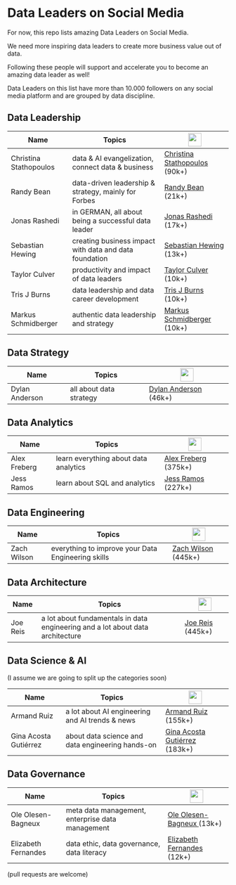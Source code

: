 # Data Leaders on Social Media

For now, this repo lists amazing Data Leaders on Social Media.

We need more inspiring data leaders to create more business value out of data.

Following these people will support and accelerate you to become an amazing data leader as well!

Data Leaders on this list have more than 10.000 followers on any social media platform and are grouped by data discipline.

## Data Leadership

| Name                | Topics                   | <img src="https://upload.wikimedia.org/wikipedia/commons/c/ca/LinkedIn_logo_initials.png" width="30" height="30"/> |
|---------------------------|----------------------------------------------------------|---------------------------------------------------|
| Christina Stathopoulos    | data & AI evangelization, connect data & business        | [Christina Stathopoulos](https://www.linkedin.com/in/christinastathopoulos) (90k+)     |
| Randy Bean                | data-driven leadership & strategy, mainly for Forbes     | [Randy Bean](https://www.linkedin.com/in/randybeannvp/) (21k+)                         |
| Jonas Rashedi             | in GERMAN, all about being a successful data leader     | [Jonas Rashedi](https://www.linkedin.com/in/jonasrashedi/) (17k+)                      |
| Sebastian Hewing          | creating business impact with data and data foundation   | [Sebastian Hewing](https://www.linkedin.com/in/sebastianhewing/) (13k+)                |
| Taylor Culver             | productivity and impact of data leaders                  | [Taylor Culver](https://www.linkedin.com/in/taylorculver/) (10k+)                      |
| Tris J Burns              | data leadership and data career development               | [Tris J Burns](https://www.linkedin.com/in/tristanjburns/) (10k+)                      |
| Markus Schmidberger       | authentic data leadership and strategy                   | [Markus Schmidberger](https://www.linkedin.com/in/schmidberger/) (10k+)                |

## Data Strategy

| Name        | Topics         | <img src="https://upload.wikimedia.org/wikipedia/commons/c/ca/LinkedIn_logo_initials.png" width="30" height="30"/> |
|-------------|----------------------------------------------------|------------------------------------------------------------------------------------------------|
| Dylan Anderson | all about data strategy | [Dylan Anderson](https://www.linkedin.com/in/dylansjanderson/) (46k+)                                    |

## Data Analytics

| Name        | Topics         | <img src="https://upload.wikimedia.org/wikipedia/commons/c/ca/LinkedIn_logo_initials.png" width="30" height="30"/> |
|--------------|----------------------------------------------------|------------------------------------------------------------------------------------------------|
| Alex Freberg | learn everything about data analytics              | [Alex Freberg](https://www.linkedin.com/in/alex-freberg/) (375k+)                              |
| Jess Ramos | learn about SQL and analytics                        | [Jess Ramos](https://www.linkedin.com/in/jessramosmsba/) (227k+)                               |

## Data Engineering

| Name        | Topics         | <img src="https://upload.wikimedia.org/wikipedia/commons/c/ca/LinkedIn_logo_initials.png" width="30" height="30"/> |
|-------------|----------------------------------------------------|------------------------------------------------------------------------------------------------|
| Zach Wilson | everything to improve your Data Engineering skills | [Zach Wilson](https://www.linkedin.com/in/eczachly) (445k+)                                    |

## Data Architecture

| Name        | Topics         | <img src="https://upload.wikimedia.org/wikipedia/commons/c/ca/LinkedIn_logo_initials.png" width="30" height="30"/> |
|-------------|--------------------------------------------------------------------------------|-----------------------------------------------------------------|
| Joe Reis    | a lot about fundamentals in data engineering and a lot about data architecture | [Joe Reis](https://www.linkedin.com/in/josephreis/) (445k+)     |

## Data Science & AI
(I assume we are going to split up the categories soon)

| Name        | Topics         | <img src="https://upload.wikimedia.org/wikipedia/commons/c/ca/LinkedIn_logo_initials.png" width="30" height="30"/> |
|-----------------------|------------------------------------------------------|------------------------------------------------------------------------------------------------|
| Armand Ruiz           | a lot about AI engineering and AI trends & news      | [Armand Ruiz](https://www.linkedin.com/in/armand-ruiz/) (155k+)                         |
| Gina Acosta Gutiérrez | about data science and data engineering hands-on     | [Gina Acosta Gutiérrez](https://www.linkedin.com/in/ginacostag/) (183k+)                      |


## Data Governance

| Name        | Topics         | <img src="https://upload.wikimedia.org/wikipedia/commons/c/ca/LinkedIn_logo_initials.png" width="30" height="30"/> |
|---------------------|------------------------------------------------------|------------------------------------------------------------------------------------------------|
| Ole Olesen-Bagneux  | meta data management, enterprise data management     | [Ole Olesen-Bagneux ](https://www.linkedin.com/in/ole-olesen-bagneux/) (13k+)                  |      
| Elizabeth Fernandes | data ethic, data governance, data literacy           | [Elizabeth Fernandes](https://www.linkedin.com/in/elizabeth-fernandes-data/) (12k+)            |                           |


(pull requests are welcome)
